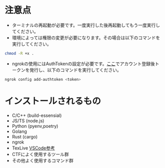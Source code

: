 # 注意点
- ターミナルの再起動が必要です。一度実行した後再起動してもう一度実行してください。
- 環境によっては権限の変更が必要になります。その場合は以下のコマンドを実行してください。
```sh
chmod -R +x .
```
- ngrokの使用にはAuthTokenの設定が必要です。[ここ](https://ngrok.com/)でアカウント登録後トークンを発行し、以下のコマンドを実行してください。
```sh
ngrok config add-authtoken <token>
```

# インストールされるもの
- C/C++ (build-essensial)
- JS/TS (node.js)
- Python (pyenv,poetry)
- Golang
- Rust (cargo)
- ngrok
- TexLive [VSCode参考](https://qiita.com/uoyuki/items/c0b3feeb80f9a2699759)
- CTFによく使用するツール群
- その他よく使用するコマンド群